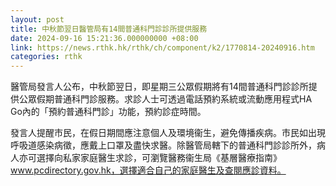 ```yaml
---
layout: post
title: 中秋節翌日醫管局有14間普通科門診診所提供服務
date: 2024-09-16 15:21:36.000000000 +08:00
link: https://news.rthk.hk/rthk/ch/component/k2/1770814-20240916.htm
categories: rthk
---
```


醫管局發言人公布，中秋節翌日，即星期三公眾假期將有14間普通科門診診所提供公眾假期普通科門診服務。求診人士可透過電話預約系統或流動應用程式HA Go內的「預約普通科門診」功能，預約診症時間。

發言人提醒市民，在假日期間應注意個人及環境衞生，避免傳播疾病。市民如出現呼吸道感染病徵，應戴上口罩及盡快求醫。除醫管局轄下的普通科門診診所外，病人亦可選擇向私家家庭醫生求診，可瀏覽醫務衞生局《基層醫療指南》www.pcdirectory.gov.hk，選擇適合自己的家庭醫生及查閱應診資料。
